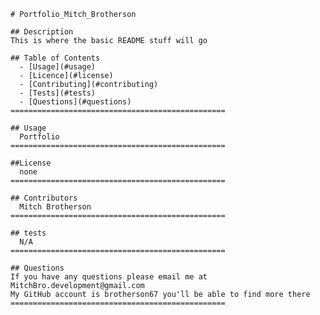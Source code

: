 
    # Portfolio_Mitch_Brotherson

    ## Description
    This is where the basic README stuff will go

    ## Table of Contents
      - [Usage](#usage)
      - [Licence](#license)
      - [Contributing](#contributing)
      - [Tests](#tests)
      - [Questions](#questions)
    ================================================

    ## Usage
      Portfolio
    ================================================

    ##License
      none
    ================================================

    ## Contributors 
      Mitch Brotherson
    ================================================

    ## tests 
      N/A
    ================================================

    ## Questions 
    If you have any questions please email me at MitchBro.development@gmail.com
    My GitHub account is brotherson67 you'll be able to find more there
    ================================================
    